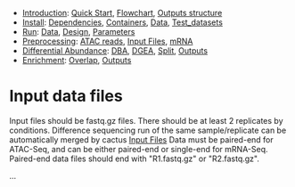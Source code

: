 

* [Introduction](/README.md): [Quick Start](/docs/1_Intro/Quick_start.md), [Flowchart](/docs/1_Intro/Flowchart.md), [Outputs structure](/docs/1_Intro/Outputs_structure.md)
* [Install](/docs/2_Install/2_Install.md): [Dependencies](/docs/2_Install/Dependencies.md), [Containers](/docs/2_Install/Containers.md), [Data](/docs/2_Install/Install_data.md), [Test_datasets](/docs/2_Install/Test_datasets.md)
* [Run](/docs/3_Run/3_Run.md): [Data](/docs/3_Run/Input_data.md), [Design](/docs/3_Run/Design.md), [Parameters](/docs/3_Run/Parameters.md)
* [Preprocessing](/docs/4_Prepro/4_Prepro.md): [ATAC reads](/docs/4_Prepro/ATAC_reads.md), [Input Files](/docs/4_Prepro/ATAC_peaks.md), [mRNA](/docs/4_Prepro/mRNA.md)
* [Differential Abundance](/docs/5_DA/5_DA.md): [DBA](/docs/5_DA/DBA.md), [DGEA](/docs/5_DA/DGEA.md), [Split](/docs/5_DA/Split.md), [Outputs](/docs/5_DA/Outputs.md)
* [Enrichment](/docs/6_Enrich/6_Enrich.md): [Overlap](/docs/6_Enrich/Overlap.md), [Outputs](/docs/6_Enrich/Outputs.md)

[](END_OF_MENU)



# Input data files

Input files should be fastq.gz files. 
There should be at least 2 replicates by conditions. 
Difference sequencing run of the same sample/replicate can be automatically merged by cactus [Input Files](/docs/3_Run/Input_files.md)
Data must be paired-end for ATAC-Seq, and can be either paired-end or single-end for mRNA-Seq. Paired-end data files should end with "R1.fastq.gz" or "R2.fastq.gz".

...
